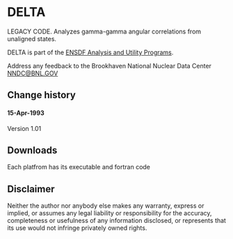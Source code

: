 # DELTA
LEGACY CODE. Analyzes gamma-gamma angular correlations from unaligned states. 

DELTA is part of the [ENSDF Analysis and Utility Programs](https://nds.iaea.org/public/ensdf_pgm/).

Address any feedback to the Brookhaven National Nuclear Data Center  NNDC@BNL.GOV

## Change history

####  15-Apr-1993

Version 1.01   

## Downloads
Each platfrom has its executable and fortran code


## Disclaimer

Neither the author nor anybody else makes any warranty, express or implied, or assumes any legal liability or responsibility for the accuracy, completeness or usefulness of any information disclosed, or represents that its use would not infringe privately owned rights.
